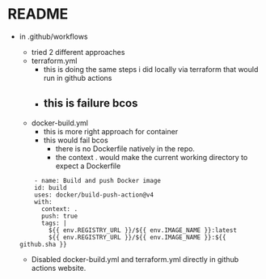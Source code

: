 # README
 - in .github/workflows 
    - tried 2 different approaches 
    - terraform.yml 
        - this is doing the same steps i did locally via terraform that would run in github actions
        - this is failure bcos 
            - 
    - docker-build.yml
        - this is more right approach for container
        - this would fail bcos 
            - there is no Dockerfile natively in the repo.
            - the context .  would make the current working directory to expect a Dockerfile
            
    ```
        - name: Build and push Docker image
        id: build
        uses: docker/build-push-action@v4
        with:
          context: .
          push: true
          tags: |
            ${{ env.REGISTRY_URL }}/${{ env.IMAGE_NAME }}:latest
            ${{ env.REGISTRY_URL }}/${{ env.IMAGE_NAME }}:${{ github.sha }}
    ```
    - Disabled docker-build.yml and terraform.yml directly in github actions website. 